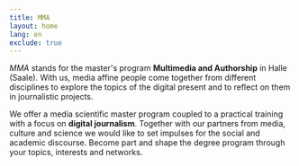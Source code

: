 ```yaml
---
title: MMA
layout: home
lang: en
exclude: true
---
```


_MMA_ stands for the master's program **Multimedia and Authorship** in Halle (Saale). With us, media affine people come together from different disciplines to explore the topics of the digital present and to reflect on them in journalistic projects.

We offer a media scientific master program coupled to a practical training with a focus on **digital journalism**. Together with our partners from media, culture and science we would like to set impulses for the social and academic discourse. Become part and shape the degree program through your topics, interests and networks.
